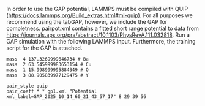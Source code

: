 In order to use the GAP potential, LAMMPS must be compiled with QUIP (https://docs.lammps.org/Build_extras.html#ml-quip). For all purposes we recommend using the tabGAP, however, we include the GAP for completness. pairpot.xml contains a fitted short range potential to data from https://journals.aps.org/pra/abstract/10.1103/PhysRevA.111.032818. Run a GAP simulation with the following LAMMPS input. Furthermore, the training script for the GAP is attached.
```
mass  4 137.3269999646734 # Ba
mass  2 63.545999983653154 # Cu
mass  1 15.998999995884349 # O
mass  3 88.905839977129475 # Y

pair_style quip
pair_coeff * * gp1.xml "Potential xml_label=GAP_2025_10_14_60_21_43_57_17" 8 29 39 56

```
